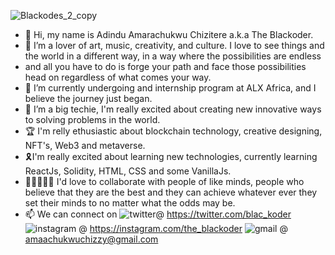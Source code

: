 ![Blackodes_2_copy](https://user-images.githubusercontent.com/98083831/197086258-749f4cb0-0b71-4c50-b5f8-f9ba24fbc8ca.png)
- 👋 Hi, my name is Adindu Amarachukwu Chizitere a.k.a The Blackoder.
- 👀 I’m a lover of art, music, creativity, and culture. I love to see things and the world in a different way, in a way where the possibilities are endless
- and all you have to do is forge your path and face those possibilities head on regardless of what comes your way.
- 🌱 I’m currently undergoing and internship program at ALX Africa, and I believe the journey just began.
- 💞️ I’m a big techie, I'm really excited about creating new innovative ways to solving problems in the world.
- 🏆 I'm relly ethusiastic about blockchain technology, creative designing, NFT's, Web3 and metaverse.
- 🎗I'm really excited about learning new technologies, currently learning ReactJs, Solidity, HTML, CSS and some VanillaJs.
- 👨🏾‍🤝‍👨🏾 I'd love to collaborate with people of like minds, people who believe that they are the best and they can achieve whatever ever they set their minds to no matter what the odds may be. 
- 📫 We can connect on 
![twitter](https://user-images.githubusercontent.com/98083831/197089951-202678d4-1d47-43ee-aa54-96a87a883f51.jpg)@ https://twitter.com/blac_koder 
![instagram](https://user-images.githubusercontent.com/98083831/197089795-89ed4f41-4b88-4143-a1a2-2a78d3ecc76b.jpg) @ https://instagram.com/the_blackoder 
![gmail](https://user-images.githubusercontent.com/98083831/197090007-3469fba0-5021-4918-bd61-0b57a5d1de29.jpg) @ amaachukwuchizzy@gmail.com




<!---
Eddie7145/Eddie7145 is a ✨ special ✨ repository because its `README.md` (this file) appears on your GitHub profile.
You can click the Preview link to take a look at your changes.
--->

